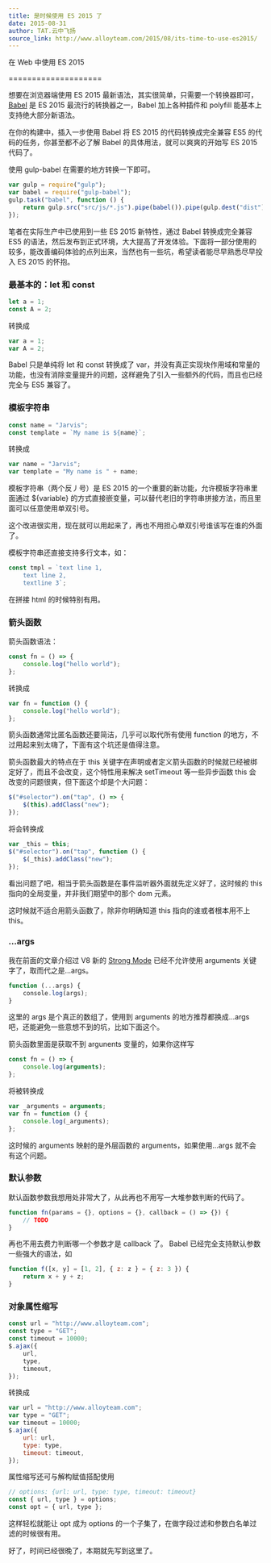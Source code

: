 ```yaml
---
title: 是时候使用 ES 2015 了
date: 2015-08-31
author: TAT.云中飞扬
source_link: http://www.alloyteam.com/2015/08/its-time-to-use-es2015/
---
```


<!-- {% raw %} - for jekyll -->

在 Web 中使用 ES 2015  

====================

想要在浏览器端使用 ES 2015 最新语法，其实很简单，只需要一个转换器即可，[Babel](https://babeljs.io/) 是 ES 2015 最流行的转换器之一，Babel 加上各种插件和 polyfill 能基本上支持绝大部分新语法。

在你的构建中，插入一步使用 Babel 将 ES 2015 的代码转换成完全兼容 ES5 的代码的任务，你甚至都不必了解 Babel 的具体用法，就可以爽爽的开始写 ES 2015 代码了。

使用 gulp-babel 在需要的地方转换一下即可。

```javascript
var gulp = require("gulp");
var babel = require("gulp-babel");
gulp.task("babel", function () {
    return gulp.src("src/js/*.js").pipe(babel()).pipe(gulp.dest("dist"));
});
```

笔者在实际生产中已使用到一些 ES 2015 新特性，通过 Babel 转换成完全兼容 ES5 的语法，然后发布到正式环境，大大提高了开发体验。下面将一部分使用的较多，能改善编码体验的点列出来，当然也有一些坑，希望读者能尽早熟悉尽早投入 ES 2015 的怀抱。

### 最基本的：let 和 const

```javascript
let a = 1;
const A = 2;
```

转换成

```javascript
var a = 1;
var A = 2;
```

Babel 只是单纯将 let 和 const 转换成了 var，并没有真正实现块作用域和常量的功能，也没有消除变量提升的问题，这样避免了引入一些额外的代码，而且也已经完全与 ES5 兼容了。

### 模板字符串

```javascript
const name = "Jarvis";
const template = `My name is ${name}`;
```

转换成

```javascript
var name = "Jarvis";
var template = "My name is " + name;
```

模板字符串（两个反丿号）是 ES 2015 的一个重要的新功能，允许模板字符串里面通过 ${variable} 的方式直接嵌变量，可以替代老旧的字符串拼接方法，而且里面可以任意使用单双引号。

这个改进很实用，现在就可以用起来了，再也不用担心单双引号谁该写在谁的外面了。

模板字符串还直接支持多行文本，如：

```javascript
const tmpl = `text line 1,
    text line 2,
    textline 3`;
```

在拼接 html 的时候特别有用。

### 箭头函数

箭头函数语法：

```javascript
const fn = () => {
    console.log("hello world");
};
```

转换成

```javascript
var fn = function () {
    console.log("hello world");
};
```

箭头函数通常比匿名函数还要简洁，几乎可以取代所有使用 function 的地方，不过用起来别太嗨了，下面有这个坑还是值得注意。

箭头函数最大的特点在于 this 关键字在声明或者定义箭头函数的时候就已经被绑定好了，而且不会改变，这个特性用来解决 setTimeout 等一些异步函数 this 会改变的问题很爽，但下面这个却是个大问题：

```javascript
$("#selector").on("tap", () => {
    $(this).addClass("new");
});
```

将会转换成

```javascript
var _this = this;
$("#selector").on("tap", function () {
    $(_this).addClass("new");
});
```

看出问题了吧，相当于箭头函数是在事件监听器外面就先定义好了，这时候的 this 指向的全局变量，并非我们期望中的那个 dom 元素。

这时候就不适合用箭头函数了，除非你明确知道 this 指向的谁或者根本用不上 this。

### ...args

我在前面的文章介绍过 V8 新的 [Strong Mode](http://www.alloyteam.com/2015/06/strong-mode-jie-shao/) 已经不允许使用 arguments 关键字了，取而代之是...args。

```javascript
function (...args) {
    console.log(args);
}
```

这里的 args 是个真正的数组了，使用到 arguments 的地方推荐都换成...args 吧，还能避免一些意想不到的坑，比如下面这个。

箭头函数里面是获取不到 argunents 变量的，如果你这样写

```javascript
const fn = () => {
    console.log(arguments);
};
```

将被转换成

```javascript
var _arguments = arguments;
var fn = function () {
    console.log(_arguments);
};
```

这时候的 arguments 映射的是外层函数的 arguments，如果使用...args 就不会有这个问题。

### 默认参数

默认函数参数我想用处非常大了，从此再也不用写一大堆参数判断的代码了。

```javascript
function fn(params = {}, options = {}, callback = () => {}) {
    // TODO
}
```

再也不用去费力判断哪一个参数才是 callback 了。 Babel 已经完全支持默认参数一些强大的语法，如

```javascript
function f([x, y] = [1, 2], { z: z } = { z: 3 }) {
    return x + y + z;
}
```

### 对象属性缩写

```javascript
const url = "http://www.alloyteam.com";
const type = "GET";
const timeout = 10000;
$.ajax({
    url,
    type,
    timeout,
});
```

转换成

```javascript
var url = "http://www.alloyteam.com";
var type = "GET";
var timeout = 10000;
$.ajax({
    url: url,
    type: type,
    timeout: timeout,
});
```

属性缩写还可与解构赋值搭配使用

```javascript
// options: {url: url, type: type, timeout: timeout}
const { url, type } = options;
const opt = { url, type };
```

这样轻松就能让 opt 成为 options 的一个子集了，在做字段过滤和参数白名单过滤的时候很有用。

好了，时间已经很晚了，本期就先写到这里了。


<!-- {% endraw %} - for jekyll -->